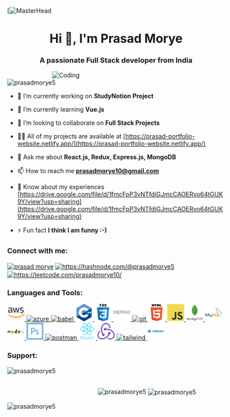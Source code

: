 [![MasterHead](https://i.pinimg.com/originals/7a/1b/84/7a1b84b0d02802cca66d976556d8699d.gif)
<h1 align="center">Hi 👋, I'm Prasad Morye</h1>
<h3 align="center">A passionate Full Stack developer from India</h3>
<img align="right" alt="Coding" width="400" src="https://media.tenor.com/rePDfDWO3XoAAAAd/hacking.gif">

<p align="left"> <img src="https://komarev.com/ghpvc/?username=prasadmorye5&label=Profile%20views&color=0e75b6&style=flat" alt="prasadmorye5" /> </p>

- 🔭 I’m currently working on **StudyNotion Project**

- 🌱 I’m currently learning **Vue.js**

- 👯 I’m looking to collaborate on **Full Stack Projects**

- 👨‍💻 All of my projects are available at [https://prasad-portfolio-website.netlify.app/](https://prasad-portfolio-website.netlify.app/)

- 💬 Ask me about **React.js, Redux, Express.js, MongoDB**

- 📫 How to reach me **prasadmorye10@gmail.com**

- 📄 Know about my experiences [https://drive.google.com/file/d/1fmcFpP3vNTfdiGJmcCAOERvo64tGUK9Y/view?usp=sharing](https://drive.google.com/file/d/1fmcFpP3vNTfdiGJmcCAOERvo64tGUK9Y/view?usp=sharing)

- ⚡ Fun fact **I think I am funny :-)**

<h3 align="left">Connect with me:</h3>
<p align="left">
<a href="https://linkedin.com/in/prasad morye" target="blank"><img align="center" src="https://raw.githubusercontent.com/rahuldkjain/github-profile-readme-generator/master/src/images/icons/Social/linked-in-alt.svg" alt="prasad morye" height="30" width="40" /></a>
<a href="https://hashnode.com/https://hashnode.com/@prasadmorye5" target="blank"><img align="center" src="https://raw.githubusercontent.com/rahuldkjain/github-profile-readme-generator/master/src/images/icons/Social/hashnode.svg" alt="https://hashnode.com/@prasadmorye5" height="30" width="40" /></a>
<a href="https://www.leetcode.com/https://leetcode.com/prasadmorye10/" target="blank"><img align="center" src="https://raw.githubusercontent.com/rahuldkjain/github-profile-readme-generator/master/src/images/icons/Social/leet-code.svg" alt="https://leetcode.com/prasadmorye10/" height="30" width="40" /></a>
</p>

<h3 align="left">Languages and Tools:</h3>
<p align="left"> <a href="https://aws.amazon.com" target="_blank" rel="noreferrer"> <img src="https://raw.githubusercontent.com/devicons/devicon/master/icons/amazonwebservices/amazonwebservices-original-wordmark.svg" alt="aws" width="40" height="40"/> </a> <a href="https://azure.microsoft.com/en-in/" target="_blank" rel="noreferrer"> <img src="https://www.vectorlogo.zone/logos/microsoft_azure/microsoft_azure-icon.svg" alt="azure" width="40" height="40"/> </a> <a href="https://babeljs.io/" target="_blank" rel="noreferrer"> <img src="https://www.vectorlogo.zone/logos/babeljs/babeljs-icon.svg" alt="babel" width="40" height="40"/> </a> <a href="https://www.w3schools.com/cpp/" target="_blank" rel="noreferrer"> <img src="https://raw.githubusercontent.com/devicons/devicon/master/icons/cplusplus/cplusplus-original.svg" alt="cplusplus" width="40" height="40"/> </a> <a href="https://www.w3schools.com/css/" target="_blank" rel="noreferrer"> <img src="https://raw.githubusercontent.com/devicons/devicon/master/icons/css3/css3-original-wordmark.svg" alt="css3" width="40" height="40"/> </a> <a href="https://expressjs.com" target="_blank" rel="noreferrer"> <img src="https://raw.githubusercontent.com/devicons/devicon/master/icons/express/express-original-wordmark.svg" alt="express" width="40" height="40"/> </a> <a href="https://git-scm.com/" target="_blank" rel="noreferrer"> <img src="https://www.vectorlogo.zone/logos/git-scm/git-scm-icon.svg" alt="git" width="40" height="40"/> </a> <a href="https://www.w3.org/html/" target="_blank" rel="noreferrer"> <img src="https://raw.githubusercontent.com/devicons/devicon/master/icons/html5/html5-original-wordmark.svg" alt="html5" width="40" height="40"/> </a> <a href="https://developer.mozilla.org/en-US/docs/Web/JavaScript" target="_blank" rel="noreferrer"> <img src="https://raw.githubusercontent.com/devicons/devicon/master/icons/javascript/javascript-original.svg" alt="javascript" width="40" height="40"/> </a> <a href="https://www.mongodb.com/" target="_blank" rel="noreferrer"> <img src="https://raw.githubusercontent.com/devicons/devicon/master/icons/mongodb/mongodb-original-wordmark.svg" alt="mongodb" width="40" height="40"/> </a> <a href="https://www.mysql.com/" target="_blank" rel="noreferrer"> <img src="https://raw.githubusercontent.com/devicons/devicon/master/icons/mysql/mysql-original-wordmark.svg" alt="mysql" width="40" height="40"/> </a> <a href="https://nodejs.org" target="_blank" rel="noreferrer"> <img src="https://raw.githubusercontent.com/devicons/devicon/master/icons/nodejs/nodejs-original-wordmark.svg" alt="nodejs" width="40" height="40"/> </a> <a href="https://www.photoshop.com/en" target="_blank" rel="noreferrer"> <img src="https://raw.githubusercontent.com/devicons/devicon/master/icons/photoshop/photoshop-line.svg" alt="photoshop" width="40" height="40"/> </a> <a href="https://postman.com" target="_blank" rel="noreferrer"> <img src="https://www.vectorlogo.zone/logos/getpostman/getpostman-icon.svg" alt="postman" width="40" height="40"/> </a> <a href="https://reactjs.org/" target="_blank" rel="noreferrer"> <img src="https://raw.githubusercontent.com/devicons/devicon/master/icons/react/react-original-wordmark.svg" alt="react" width="40" height="40"/> </a> <a href="https://redux.js.org" target="_blank" rel="noreferrer"> <img src="https://raw.githubusercontent.com/devicons/devicon/master/icons/redux/redux-original.svg" alt="redux" width="40" height="40"/> </a> <a href="https://tailwindcss.com/" target="_blank" rel="noreferrer"> <img src="https://www.vectorlogo.zone/logos/tailwindcss/tailwindcss-icon.svg" alt="tailwind" width="40" height="40"/> </a> <a href="https://webpack.js.org" target="_blank" rel="noreferrer"> <img src="https://raw.githubusercontent.com/devicons/devicon/d00d0969292a6569d45b06d3f350f463a0107b0d/icons/webpack/webpack-original-wordmark.svg" alt="webpack" width="40" height="40"/> </a> </p>

<h3 align="left">Support:</h3>
<p><a href="https://www.buymeacoffee.com/prasadmorye5"> <img align="left" src="https://cdn.buymeacoffee.com/buttons/v2/default-yellow.png" height="50" width="210" alt="prasadmorye5" /></a></p><br><br>

<p><img align="left" src="https://github-readme-stats.vercel.app/api/top-langs?username=prasadmorye5&show_icons=true&locale=en&layout=compact" alt="prasadmorye5" /></p>

<p>&nbsp;<img align="center" src="https://github-readme-stats.vercel.app/api?username=prasadmorye5&show_icons=true&locale=en" alt="prasadmorye5" /></p>

<p><img align="center" src="https://github-readme-streak-stats.herokuapp.com/?user=prasadmorye5&" alt="prasadmorye5" /></p>
